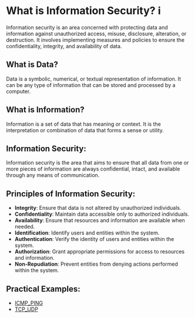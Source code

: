 # What is Information Security? ℹ️

Information security is an area concerned with protecting data and information against unauthorized access, misuse, disclosure, alteration, or destruction. It involves implementing measures and policies to ensure the confidentiality, integrity, and availability of data.

## What is Data?

Data is a symbolic, numerical, or textual representation of information. It can be any type of information that can be stored and processed by a computer.

## What is Information?

Information is a set of data that has meaning or context. It is the interpretation or combination of data that forms a sense or utility.

## Information Security:

Information security is the area that aims to ensure that all data from one or more pieces of information are always confidential, intact, and available through any means of communication.

## Principles of Information Security:

- **Integrity**: Ensure that data is not altered by unauthorized individuals.
- **Confidentiality**: Maintain data accessible only to authorized individuals.
- **Availability**: Ensure that resources and information are available when needed.
- **Identification**: Identify users and entities within the system.
- **Authentication**: Verify the identity of users and entities within the system.
- **Authorization**: Grant appropriate permissions for access to resources and information.
- **Non-Repudiation**: Prevent entities from denying actions performed within the system.

## Practical Examples:
- [ICMP_PING](./InfoSecPing/icmp_ping.md)
- [TCP_UDP](./TCP_UDP_Client_Server/TCP_UDP.md)


